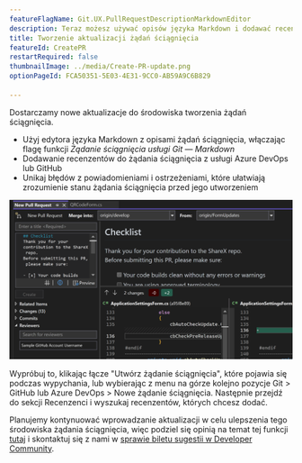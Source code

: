```yaml
---
featureFlagName: Git.UX.PullRequestDescriptionMarkdownEditor
description: Teraz możesz używać opisów języka Markdown i dodawać recenzentów do żądań ściągnięcia w programie Visual Studio.
title: Tworzenie aktualizacji żądań ściągnięcia
featureId: CreatePR
restartRequired: false
thumbnailImage: ../media/Create-PR-update.png
optionPageId: FCA50351-5E03-4E31-9CC0-AB59A9C6B829

---
```



Dostarczamy nowe aktualizacje do środowiska tworzenia żądań ściągnięcia. 
- Użyj edytora języka Markdown z opisami żądań ściągnięcia, włączając flagę funkcji *Żądanie ściągnięcia usługi Git — Markdown*
- Dodawanie recenzentów do żądania ściągnięcia z usługi Azure DevOps lub GitHub
- Unikaj błędów z powiadomieniami i ostrzeżeniami, które ułatwiają zrozumienie stanu żądania ściągnięcia przed jego utworzeniem

![Tworzenie żądania ściągnięcia przy użyciu aktualizacji](../media/Create-PR-update.png "Utwórz żądanie ściągnięcia")

Wypróbuj to, klikając łącze "Utwórz żądanie ściągnięcia", które pojawia się podczas wypychania, lub wybierając z menu na górze kolejno pozycje Git > GitHub lub Azure DevOps > Nowe żądanie ściągnięcia. Następnie przejdź do sekcji Recenzenci i wyszukaj recenzentów, których chcesz dodać.

Planujemy kontynuować wprowadzanie aktualizacji w celu ulepszenia tego środowiska żądania ściągnięcia, więc podziel się opinią na temat tej funkcji [tutaj](https://aka.ms/createPR) i skontaktuj się z nami w [sprawie biletu sugestii w Developer Community](https://developercommunity.visualstudio.com/t/cant-create-pull-request-in-visual-studio-with-new/1017696).
